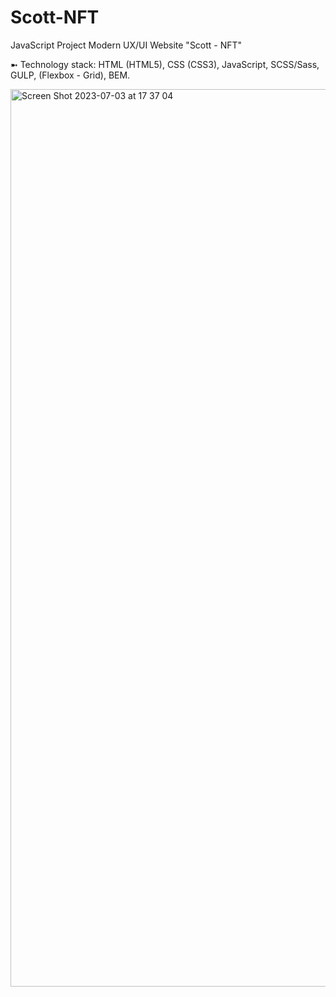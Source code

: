 # Scott-NFT
JavaScript Project Modern UX/UI Website "Scott - NFT"

➼ Technology stack: HTML (HTML5), CSS (CSS3), JavaScript, SCSS/Sass, GULP, (Flexbox - Grid), BEM.

<img width="1436" alt="Screen Shot 2023-07-03 at 17 37 04" src="https://github.com/oscar223Po/scott-nft/assets/99406219/3bb0338e-d79e-4e7f-9d4b-98bed809b5ae">
